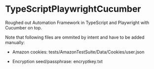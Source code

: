 # TypeScriptPlaywrightCucumber
Roughed out Automation Framework in TypeScript and Playwright with Cucumber on top.

Note that following files are ommited by intent and have to be added manually:

- Amazon cookies: tests/AmazonTestSuite/Data/Cookies/user.json

- Encryption seed/passphrase: encryptkey.txt
